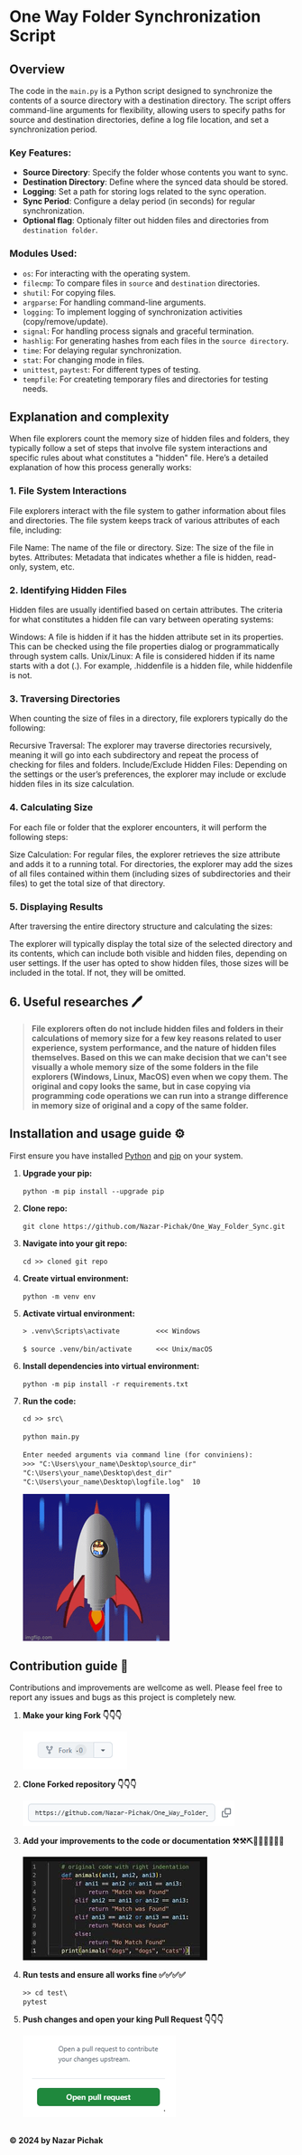 # One Way Folder Synchronization Script

## Overview

The code in the `main.py` is a Python script designed to synchronize the contents of a source directory with a destination directory. The script offers command-line arguments for flexibility, allowing users to specify paths for source and destination directories, define a log file location, and set a synchronization period.

### Key Features:

- **Source Directory**: Specify the folder whose contents you want to sync.
- **Destination Directory**: Define where the synced data should be stored.
- **Logging**: Set a path for storing logs related to the sync operation.
- **Sync Period**: Configure a delay period (in seconds) for regular synchronization.
- **Optional flag**: Optionaly filter out hidden files and directories from `destination folder`.

### Modules Used:

- `os`: For interacting with the operating system.
- `filecmp`: To compare files in `source` and `destination` directories.
- `shutil`: For copying files.
- `argparse`: For handling command-line arguments.
- `logging`: To implement logging of synchronization activities (copy/remove/update).
- `signal`: For handling process signals and graceful termination.
- `hashlig`: For generating hashes from each files in the `source directory`.
- `time`: For delaying regular synchronization.
- `stat`: For changing mode in files.
- `unittest`, `paytest`: For different types of testing.
- `tempfile`: For createting temporary files and directories for testing needs.

## Explanation and complexity

When file explorers count the memory size of hidden files and folders, they typically follow a set of steps that involve file system interactions and specific rules about what constitutes a "hidden" file. Here’s a detailed explanation of how this process generally works:

### 1. File System Interactions
File explorers interact with the file system to gather information about files and directories. The file system keeps track of various attributes of each file, including:

File Name: The name of the file or directory.
Size: The size of the file in bytes.
Attributes: Metadata that indicates whether a file is hidden, read-only, system, etc.
### 2. Identifying Hidden Files
Hidden files are usually identified based on certain attributes. The criteria for what constitutes a hidden file can vary between operating systems:

Windows: A file is hidden if it has the hidden attribute set in its properties. This can be checked using the file properties dialog or programmatically through system calls.
Unix/Linux: A file is considered hidden if its name starts with a dot (.). For example, .hiddenfile is a hidden file, while hiddenfile is not.
### 3. Traversing Directories
When counting the size of files in a directory, file explorers typically do the following:

Recursive Traversal: The explorer may traverse directories recursively, meaning it will go into each subdirectory and repeat the process of checking for files and folders.
Include/Exclude Hidden Files: Depending on the settings or the user’s preferences, the explorer may include or exclude hidden files in its size calculation.
### 4. Calculating Size
For each file or folder that the explorer encounters, it will perform the following steps:

Size Calculation:
For regular files, the explorer retrieves the size attribute and adds it to a running total.
For directories, the explorer may add the sizes of all files contained within them (including sizes of subdirectories and their files) to get the total size of that directory.
### 5. Displaying Results
After traversing the entire directory structure and calculating the sizes:

The explorer will typically display the total size of the selected directory and its contents, which can include both visible and hidden files, depending on user settings.
If the user has opted to show hidden files, those sizes will be included in the total. If not, they will be omitted.
## 6. Useful researches 🖊️

> **File explorers often do not include hidden files and folders in their calculations of memory size for a few key reasons related to user experience, system performance, and the nature of hidden files themselves.
> Based on this we can make decision that we can't see visually a whole memory size of the some folders in the file explorers (Windows, Linux, MacOS) even when we copy them. The original and copy looks the same,
> but in case copying via programming code operations we can run into a strange difference in memory size of original and a copy of the same folder.** 

## Installation and usage guide ⚙️

First ensure you have installed [Python](https://www.python.org/downloads/) and [pip](https://pip.pypa.io/en/stable/installation/) on your system.

1. **Upgrade your pip:**

    `python -m pip install --upgrade pip`
   
2. **Clone repo:**

    `git clone https://github.com/Nazar-Pichak/One_Way_Folder_Sync.git`

3. **Navigate into your git repo:**

    `cd >> cloned git repo`

4. **Create virtual environment:**

    `python -m venv env`
 
5. **Activate virtual environment:**

    ```
    > .venv\Scripts\activate         <<< Windows
   
    $ source .venv/bin/activate      <<< Unix/macOS
    ```
6. **Install dependencies into virtual environment:**

    `python -m pip install -r requirements.txt`

7. **Run the code:**

    ```
    cd >> src\

    python main.py
   
    Enter needed arguments via command line (for conviniens):
    >>> "C:\Users\your_name\Desktop\source_dir"  "C:\Users\your_name\Desktop\dest_dir" "C:\Users\your_name\Desktop\logfile.log"  10 
   
    ```
    ![alt text](images/img_1.png)

## Contribution guide 📝

Contributions and improvements are wellcome as well. Please feel free to report any issues and bugs as this project is completely new.    

1. **Make your king Fork 👇👇👇**

    ![alt text](images/img_2.png)

2. **Clone Forked repository 👇👇👇**


    ![alt text](images/img_3.png)


3. **Add your improvements to the code or documentation ⚒️⚒️⛏️🧑‍💻🧑‍💻🧑‍💻** 


    ![alt text](images/img_5.png)

4. **Run tests and ensure all works fine ✅✅✅✅**

   ```
   >> cd test\
   pytest
   ```

6. **Push changes and open your king Pull Request 👇👇👇**

    ![alt text](images/img_6.png)

## 


   **&copy; 2024 by Nazar Pichak**




